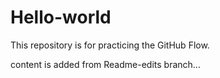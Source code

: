 # Hello-world
This repository is for practicing the GitHub Flow.

content is added from Readme-edits branch...
